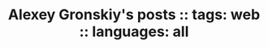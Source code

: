 ---
title: "Alexey Gronskiy's posts :: tags: web :: languages: all "
tag: web
lang: all
mathjax: true
---